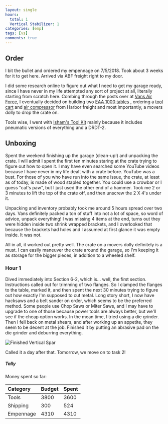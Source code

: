 ```yaml
---
layout: single
hours:
  total: 1
  Vertical Stabilizer: 1
categories: [emp]
tags: [vs]
comments: true
---
```


## Order

I bit the bullet and ordered my empennage on 7/5/2018. Took about 3 weeks for it to get here. Arrived via ABF freight right to my door.

I did some research online to figure out what I need to get my garage ready, since I have never in my life attempted any sort of project at all, literally starting from scratch here. Combing through the posts over at [Vans Air Force](www.vansairforce.com), I eventually decided on building two [EAA 1000 tables](http://www.eaa1000.av.org/technicl/worktabl/worktabl.htm) , ordering a [tool cart](https://www.harborfreight.com/tool-storage/tool-carts/30-in-4-drawer-black-tech-cart-64096.html) and [air compressor](https://www.harborfreight.com/21-gal-25-hp-125-psi-cast-iron-vertical-air-compressor-61454.html) from Harbor freight and most importantly, a movers dolly to drop the crate on.

Tools wise, I went with [Isham's Tool Kit](http://planetools.com/) mainly because it includes pneumatic versions of everything and a DRDT-2.

## Unboxing

Spent the weekend finishing up the garage (clean-up!) and unpacking the crate. I will admit I spent the first ten minutes staring at the crate trying to figure out how to open it. I may have even searched some YouTube videos because I have never in my life dealt with a crate before. YouTube was a bust. For those of you who have run into the same issue, the crate, at least as of today, is made of wood stapled together. You could use a crowbar or I guess "cat's paw", but I just used the other end of a hammer. Took me 2 or 3 minutes to lift the top of the crate off, and then unscrew the 2 X 4's under it.

Unpacking and inventory probably took me around 5 hours spread over two days. Vans definitely packed a ton of stuff into not a lot of space, so word of advice, unpack everything! I was missing 4 items at the end, turns out they were hidden inside two shrink wrapped brackets, and I overlooked that because the brackets had holes and I assumed at first glance it was empty inside. It was not.

All in all, it worked out pretty well. The crate on a movers dolly definitely is a must. I can easily maneuver the crate around the garage, so I'm keeping it as storage for the bigger pieces, in addition to a wheeled shelf.


### Hour 1

Dived immediately into Section 6-2, which is... well, the first section. Instructions called out for trimming of two flanges. So I clamped the flanges to the table, marked it, and then spent the next 30 minutes trying to figure out how exactly I'm supposed to cut metal. Long story short, I now have hacksaws and a belt sander on order, which seems to be the preferred method. Some people use Chop Saws or Miter Saws, and I may have to upgrade to one of those because power tools are always better, but we'll see if the cheap option works. In the mean time, I tried using a die grinder. Then I fell back on metal shears, and after working up an appetite, they seem to be decent at the job. Finished it by putting an abrasive pad on the die grinder and deburring everything.

![Finished Vertical Spar](https://i.imgur.com/MZPn6mN.jpg)

Called it a day after that. Tomorrow, we move on to task 2!


##### Tally

Money spent so far:

| Category     | Budget            | Spent |
|:-------------|:------------------|:------|
| Tools        | 3800              | 3600  |
| Shipping     | 300               | 524   |
| Empennage    | 4310              | 4310  |
